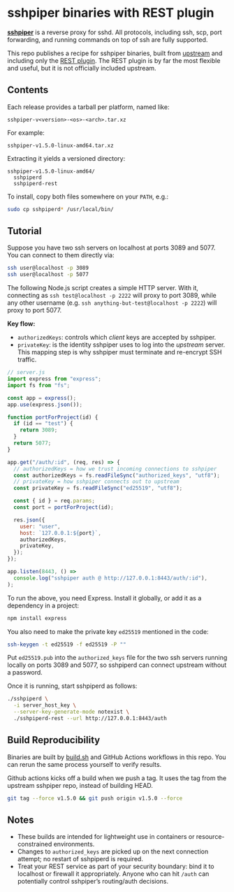 # sshpiper binaries with REST plugin

[**sshpiper**](https://github.com/tg123/sshpiper) is a reverse proxy for sshd. All protocols, including ssh, scp, port forwarding, and running commands on top of ssh are fully supported.

This repo publishes a recipe for sshpiper binaries, built from [upstream](https://github.com/tg123/sshpiper) and including only the [REST plugin](https://github.com/11notes/docker-sshpiper). The REST plugin is by far the most flexible and useful, but it is not officially included upstream.

## Contents

Each release provides a tarball per platform, named like:

```
sshpiper-v<version>-<os>-<arch>.tar.xz
```

For example:

```
sshpiper-v1.5.0-linux-amd64.tar.xz
```

Extracting it yields a versioned directory:

```
sshpiper-v1.5.0-linux-amd64/
  sshpiperd
  sshpiperd-rest
```

To install, copy both files somewhere on your `PATH`, e.g.:

```sh
sudo cp sshpiperd* /usr/local/bin/
```

## Tutorial

Suppose you have two ssh servers on localhost at ports 3089 and 5077. You can connect to them directly via:

```sh
ssh user@localhost -p 3089
ssh user@localhost -p 5077
```

The following Node.js script creates a simple HTTP server. With it, connecting as `ssh test@localhost -p 2222` will proxy to port 3089, while any other username (e.g. `ssh anything-but-test@localhost -p 2222`) will proxy to port 5077.

**Key flow:**

- `authorizedKeys`: controls which _client_ keys are accepted by sshpiper.
- `privateKey`: is the identity sshpiper uses to log into the _upstream_ server. This mapping step is why sshpiper must terminate and re-encrypt SSH traffic.

```js
// server.js
import express from "express";
import fs from "fs";

const app = express();
app.use(express.json());

function portForProject(id) {
  if (id == "test") {
    return 3089;
  }
  return 5077;
}

app.get("/auth/:id", (req, res) => {
  // authorizedKeys = how we trust incoming connections to sshpiper
  const authorizedKeys = fs.readFileSync("authorized_keys", "utf8");
  // privateKey = how sshpiper connects out to upstream
  const privateKey = fs.readFileSync("ed25519", "utf8");

  const { id } = req.params;
  const port = portForProject(id);

  res.json({
    user: "user",
    host: `127.0.0.1:${port}`,
    authorizedKeys,
    privateKey,
  });
});

app.listen(8443, () =>
  console.log("sshpiper auth @ http://127.0.0.1:8443/auth/:id"),
);
```

To run the above, you need Express. Install it globally, or add it as a dependency in a project:

```sh
npm install express
```

You also need to make the private key `ed25519` mentioned in the code:

```sh
ssh-keygen -t ed25519 -f ed25519 -P ""
```

Put `ed25519.pub` into the `authorized_keys` file for the two ssh servers running locally on ports 3089 and 5077, so sshpiperd can connect upstream without a password.

Once it is running, start sshpiperd as follows:

```sh
./sshpiperd \
  -i server_host_key \
  --server-key-generate-mode notexist \
  ./sshpiperd-rest --url http://127.0.0.1:8443/auth
```

## Build Reproducibility

Binaries are built by [build.sh](./build.sh) and GitHub Actions workflows in this repo. You can rerun the same process yourself to verify results.

Github actions kicks off a build when we push a tag. It uses the tag from the upstream sshpiper repo, instead of building HEAD.

```sh
git tag --force v1.5.0 && git push origin v1.5.0 --force
```

## Notes

- These builds are intended for lightweight use in containers or resource\-constrained environments.
- Changes to `authorized_keys` are picked up on the next connection attempt; no restart of sshpiperd is required.
- Treat your REST service as part of your security boundary: bind it to localhost or firewall it appropriately. Anyone who can hit `/auth` can potentially control sshpiper’s routing/auth decisions.
